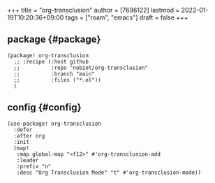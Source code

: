 +++
title = "org-transclusion"
author = [7696122]
lastmod = 2022-01-19T10:20:36+09:00
tags = ["roam", "emacs"]
draft = false
+++

## package {#package}

```elisp
(package! org-transclusion
  ;; :recipe (:host github
  ;;          :repo "nobiot/org-transclusion"
  ;;          :branch "main"
  ;;          :files ("*.el"))
  )
```


## config {#config}

```elisp
(use-package! org-transclusion
  :defer
  :after org
  :init
  (map!
   :map global-map "<f12>" #'org-transclusion-add
   :leader
   :prefix "n"
   :desc "Org Transclusion Mode" "t" #'org-transclusion-mode))
```
